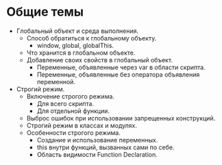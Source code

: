 # Общие темы

* Глобальный объект и среда выполнения.
  * Способ обратиться к глобальному объекту.
    * window, global, globalThis.
  * Что хранится в глобальном объекте.
  * Добавление своих свойств в глобальный объект.
    * Переменные, объявленные через var в области скрипта.
    * Переменные, объявленные без оператора объявления переменной.
* Строгий режим.
  * Включение строгого режима.
    * Для всего скрипта.
    * Для отдельной функции.
  * Выброс ошибок при использовании запрещенных конструкций.
  * Строгий режим в классах и модулях.
  * Особенности строгого режима.
    * Создание и использование переменных.
    * this внутри функций, вызванных сами по себе.
    * Область видимости Function Declaration.